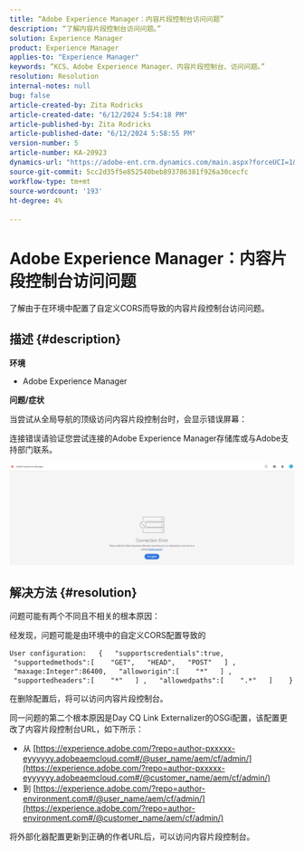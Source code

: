 ```yaml
---
title: “Adobe Experience Manager：内容片段控制台访问问题”
description: “了解内容片段控制台访问问题。”
solution: Experience Manager
product: Experience Manager
applies-to: "Experience Manager"
keywords: “KCS、Adobe Experience Manager、内容片段控制台、访问问题。”
resolution: Resolution
internal-notes: null
bug: false
article-created-by: Zita Rodricks
article-created-date: "6/12/2024 5:54:18 PM"
article-published-by: Zita Rodricks
article-published-date: "6/12/2024 5:58:55 PM"
version-number: 5
article-number: KA-20923
dynamics-url: "https://adobe-ent.crm.dynamics.com/main.aspx?forceUCI=1&pagetype=entityrecord&etn=knowledgearticle&id=42d5f3c5-e428-ef11-840b-000d3a372703"
source-git-commit: 5cc2d35f5e852540beb893786381f926a30cecfc
workflow-type: tm+mt
source-wordcount: '193'
ht-degree: 4%

---
```


# Adobe Experience Manager：内容片段控制台访问问题


了解由于在环境中配置了自定义CORS而导致的内容片段控制台访问问题。

## 描述 {#description}


<b>环境</b>

- Adobe Experience Manager


<b>问题/症状</b>

当尝试从全局导航的顶级访问内容片段控制台时，会显示错误屏幕：

连接错误请验证您尝试连接的Adobe Experience Manager存储库或与Adobe支持部门联系。



![](assets/___43d5f3c5-e428-ef11-840b-000d3a372703___.png)


## 解决方法 {#resolution}


问题可能有两个不同且不相关的根本原因：

经发现，问题可能是由环境中的自定义CORS配置导致的




```
User configuration:   {   "supportscredentials":true,   "supportedmethods":[    "GET",   "HEAD",   "POST"   ] ,   "maxage:Integer":86400,   "alloworigin":[    "*"   ] ,   "supportedheaders":[    "*"   ] ,   "allowedpaths":[    ".*"   ]    }
```


在删除配置后，将可以访问内容片段控制台。

同一问题的第二个根本原因是Day CQ Link Externalizer的OSGi配置，该配置更改了内容片段控制台URL，如下所示：

- 从 [https://experience.adobe.com/?repo=author-pxxxxx-eyyyyyy.adobeaemcloud.com#/@user_name/aem/cf/admin/](https://experience.adobe.com/?repo=author-pxxxxx-eyyyyyy.adobeaemcloud.com#/@customer_name/aem/cf/admin/)
- 到 [https://experience.adobe.com/?repo=author-environment.com#/@user_name/aem/cf/admin/](https://experience.adobe.com/?repo=author-environment.com#/@customer_name/aem/cf/admin/)


将外部化器配置更新到正确的作者URL后，可以访问内容片段控制台。






